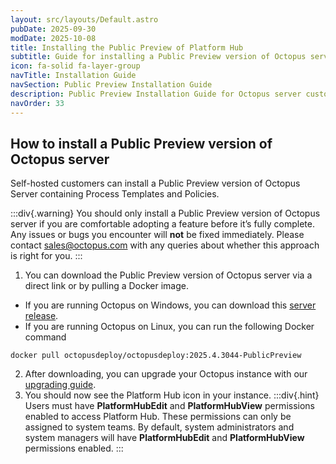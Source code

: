 ```yaml
---
layout: src/layouts/Default.astro
pubDate: 2025-09-30
modDate: 2025-10-08
title: Installing the Public Preview of Platform Hub
subtitle: Guide for installing a Public Preview version of Octopus server
icon: fa-solid fa-layer-group
navTitle: Installation Guide
navSection: Public Preview Installation Guide
description: Public Preview Installation Guide for Octopus server customers
navOrder: 33
---
```


## How to install a Public Preview version of Octopus server

Self-hosted customers can install a Public Preview version of Octopus Server containing Process Templates and Policies.

:::div{.warning}
You should only install a Public Preview version of Octopus server if you are comfortable adopting a feature before it’s fully complete. Any issues or bugs you encounter will **not** be fixed immediately. Please contact <sales@octopus.com> with any queries about whether this approach is right for you.
:::
1. You can download the Public Preview version of Octopus server via a direct link or by pulling a Docker image.
- If you are running Octopus on Windows, you can download this [server release](https://download.octopusdeploy.com/octopus/Octopus.2025.4.3044-x64.msi).
- If you are running Octopus on Linux, you can run the following Docker command
```
docker pull octopusdeploy/octopusdeploy:2025.4.3044-PublicPreview
```
2. After downloading, you can upgrade your Octopus instance with our [upgrading guide](/docs/administration/upgrading).
3. You should now see the Platform Hub icon in your instance.
:::div{.hint}
Users must have **PlatformHubEdit** and **PlatformHubView** permissions enabled to access Platform Hub. These permissions can only be assigned to system teams. By default, system administrators and system managers will have **PlatformHubEdit** and **PlatformHubView** permissions enabled.
:::
